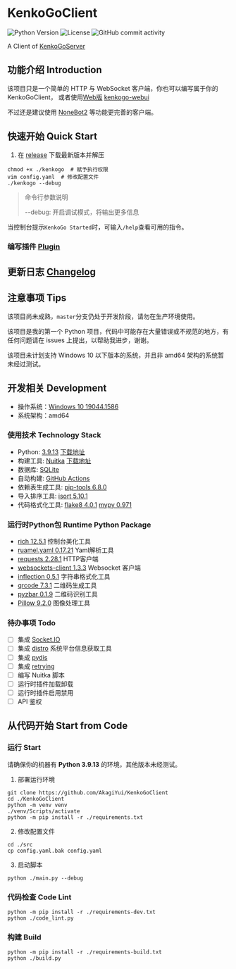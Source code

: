 # KenkoGoClient

![Python Version](https://img.shields.io/badge/python-3.9.13-blue)
![License](https://img.shields.io/github/license/AkagiYui/KenkoGoClient)
![GitHub commit activity](https://img.shields.io/github/commit-activity/m/AkagiYui/KenkoGoClient)

A Client of [KenkoGoServer](https://github.com/AkagiYui/KenkoGoServer)

## 功能介绍 Introduction

该项目只是一个简单的 HTTP 与 WebSocket 客户端，你也可以编写属于你的 KenkoGoClient，
或者使用[Web版](https://kenkogo.akagiyui.com) [kenkogo-webui](https://github.com/AkagiYui/kenkogo-webui)

不过还是建议使用 [NoneBot2](https://v2.nonebot.dev/) 等功能更完善的客户端。

## 快速开始 Quick Start

1. 在 [release](https://github.com/AkagiYui/KenkoGoClient/releases) 下载最新版本并解压

```shell
chmod +x ./kenkogo  # 赋予执行权限
vim config.yaml  # 修改配置文件
./kenkogo --debug
```

> 命令行参数说明
> 
> --debug: 开启调试模式，将输出更多信息

当控制台提示`KenkoGo Started`时，可输入`/help`查看可用的指令。

### 编写插件 [Plugin](docs/plugin.md)


## 更新日志 [Changelog](Changelog.md)


## 注意事项 Tips

该项目尚未成熟，`master`分支仍处于开发阶段，请勿在生产环境使用。

该项目是我的第一个 Python 项目，代码中可能存在大量错误或不规范的地方，有任何问题请在 issues 上提出，以帮助我进步，谢谢。

该项目未计划支持 Windows 10 以下版本的系统，并且非 amd64 架构的系统暂未经过测试。

## 开发相关 Development

- 操作系统：[Windows 10 19044.1586](https://www.microsoft.com/zh-cn/windows)
- 系统架构：amd64

### 使用技术 Technology Stack

- Python: [3.9.13](https://www.python.org/) [下载地址](https://www.python.org/downloads/release/python-3913/)
- 构建工具: [Nuitka](https://nuitka.net/) [下载地址](https://nuitka.net/doc/download.html)
- 数据库: [SQLite](https://www.sqlite.org/index.html)
- 自动构建: [GitHub Actions](https://https://docs.github.com/cn/actions)
- 依赖表生成工具: [pip-tools 6.8.0](https://github.com/jazzband/pip-tools/)
- 导入排序工具: [isort 5.10.1](https://pycqa.github.io/isort/)
- 代码格式化工具: [flake8 4.0.1](https://flake8.readthedocs.io/en/latest/) [mypy 0.971](https://mypy.readthedocs.io/en/latest/)

### 运行时Python包  Runtime Python Package

- [rich 12.5.1](https://github.com/Textualize/rich/blob/master/README.cn.md) 控制台美化工具
- [ruamel.yaml 0.17.21](https://yaml.readthedocs.io/en/latest/) Yaml解析工具
- [requests 2.28.1](https://requests.readthedocs.io/en/latest/) HTTP客户端
- [websockets-client 1.3.3](https://github.com/websocket-client/websocket-client) Websocket 客户端
- [inflection 0.5.1](https://github.com/jpvanhal/inflection) 字符串格式化工具
- [qrcode 7.3.1](https://github.com/lincolnloop/python-qrcode) 二维码生成工具
- [pyzbar 0.1.9](https://pypi.org/project/pyzbar/) 二维码识别工具
- [Pillow 9.2.0](https://python-pillow.org/) 图像处理工具

### 待办事项 Todo

- [ ] 集成 [Socket.IO](https://github.com/miguelgrinberg/python-socketio)
- [ ] 集成 [distro](https://github.com/python-distro/distro) 系统平台信息获取工具
- [ ] 集成 [pydis](https://github.com/Zombie123456/pydis)
- [ ] 集成 [retrying](https://github.com/rholder/retrying)
- [ ] 编写 Nuitka 脚本
- [ ] 运行时插件加载卸载
- [ ] 运行时插件启用禁用
- [ ] API 鉴权

## 从代码开始 Start from Code

### 运行 Start

请确保你的机器有 **Python 3.9.13** 的环境，其他版本未经测试。

1. 部署运行环境

```shell
git clone https://github.com/AkagiYui/KenkoGoClient
cd ./KenkoGoClient
python -m venv venv
./venv/Scripts/activate
python -m pip install -r ./requirements.txt
```

2. 修改配置文件

```shell
cd ./src
cp config.yaml.bak config.yaml
```

3. 启动脚本

```shell
python ./main.py --debug
```

### 代码检查 Code Lint

```shell
python -m pip install -r ./requirements-dev.txt
python ./code_lint.py
```

### 构建 Build

```shell
python -m pip install -r ./requirements-build.txt
python ./build.py
```
